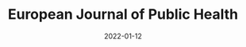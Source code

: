 ---
date: 2022-01-12
##
title:     European Journal of Public Health 
## Titel der Publikation, beispielweise The Lancet.
##
authors: 'Kovacs, VA, Brandes, M, Suesse, T, et al.'
##
status:   default
##
en:
  subtitle:   'Are we underestimating the impact of COVID-19 on children’s physical activity in Europe? - a study of 24,302 children '
  ##
  description: '
This repeat cross-sectional study investigated the impact of lockdown in Europe in Winter (Jan-Feb 2021) on children’s and adolescent’s physical activity (PA) and recreational screen time (RST), and compared PA to the lockdown in Spring 2020. An online survey was administered (n = 24,302; 6-18 years; 51.7% boys) in nine countries. PA and RST were assessed by 7-day recall. 9.3% of children met WHO PA recommendation, which was half of the proportion observed in Spring 2020 (19.0%). Sixty percent exceeded the RST recommendations. This suggests that winter lockdown could have a more negative impact on PA than in spring.'
  ## 
  tags:    [children, COVID-19, physical activity, screen time, Europe]
## 
de: 
  ##
  subtitle:   'Unterschätzen wir die Auswirkungen von COVID-19 auf die körperliche Aktivität von Kindern in Europa? - eine Studie mit 24.302 Kindern'
  ##
  description: 'Diese wiederholte Querschnittsstudie untersuchte die Auswirkungen der Sperre in Europa im Winter (Januar-Februar 2021) auf die körperliche Aktivität (PA) und die Bildschirmzeit in der Freizeit von Kindern und Jugendlichen und verglich die PA mit der Sperre im Frühjahr 2020. Es wurde eine Online-Umfrage in neun Ländern durchgeführt (n = 24 302; 6-18 Jahre; 51,7 % Jungen). PA und RST wurden mittels 7-Tage-Erinnerung bewertet. 9,3 % der Kinder erfüllten die PA-Empfehlung der WHO, was der Hälfte des im Frühjahr 2020 beobachteten Anteils entsprach (19,0 %). Sechzig Prozent übertrafen die RST-Empfehlungen. Dies deutet darauf hin, dass die Schließung im Winter einen negativeren Einfluss auf die PA haben könnte als im Frühjahr.'
  ## 
  ##
  tags:     [Kinder, COVID-19, körperliche Aktivität, Bildschirmzeit, Europa]
##
group:  "Interventions"
##
credit:      https://doi.org/10.1093/eurpub/ckac003
##
## 2020-09-30_10.1038_s41590-020-00808-x.md
---